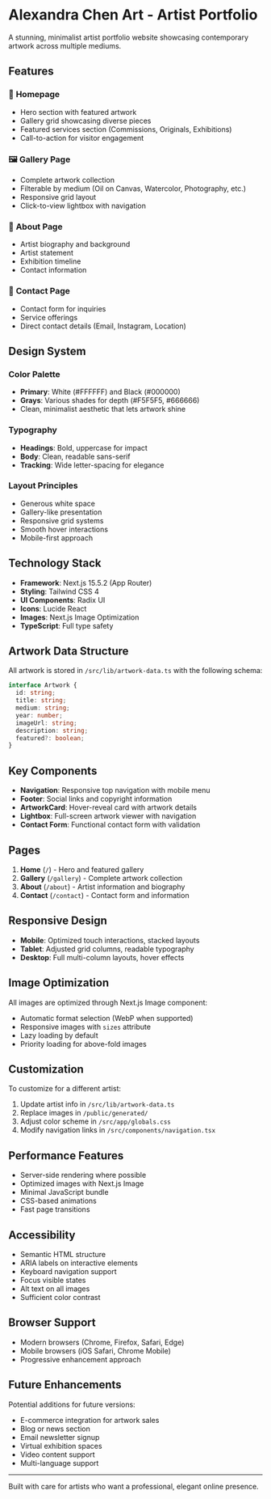 # Alexandra Chen Art - Artist Portfolio

A stunning, minimalist artist portfolio website showcasing contemporary artwork across multiple mediums.

## Features

### 🎨 **Homepage**
- Hero section with featured artwork
- Gallery grid showcasing diverse pieces
- Featured services section (Commissions, Originals, Exhibitions)
- Call-to-action for visitor engagement

### 🖼️ **Gallery Page**
- Complete artwork collection
- Filterable by medium (Oil on Canvas, Watercolor, Photography, etc.)
- Responsive grid layout
- Click-to-view lightbox with navigation

### 👤 **About Page**
- Artist biography and background
- Artist statement
- Exhibition timeline
- Contact information

### 📧 **Contact Page**
- Contact form for inquiries
- Service offerings
- Direct contact details (Email, Instagram, Location)

## Design System

### Color Palette
- **Primary**: White (#FFFFFF) and Black (#000000)
- **Grays**: Various shades for depth (#F5F5F5, #666666)
- Clean, minimalist aesthetic that lets artwork shine

### Typography
- **Headings**: Bold, uppercase for impact
- **Body**: Clean, readable sans-serif
- **Tracking**: Wide letter-spacing for elegance

### Layout Principles
- Generous white space
- Gallery-like presentation
- Responsive grid systems
- Smooth hover interactions
- Mobile-first approach

## Technology Stack

- **Framework**: Next.js 15.5.2 (App Router)
- **Styling**: Tailwind CSS 4
- **UI Components**: Radix UI
- **Icons**: Lucide React
- **Images**: Next.js Image Optimization
- **TypeScript**: Full type safety

## Artwork Data Structure

All artwork is stored in `/src/lib/artwork-data.ts` with the following schema:

```typescript
interface Artwork {
  id: string;
  title: string;
  medium: string;
  year: number;
  imageUrl: string;
  description: string;
  featured?: boolean;
}
```

## Key Components

- **Navigation**: Responsive top navigation with mobile menu
- **Footer**: Social links and copyright information
- **ArtworkCard**: Hover-reveal card with artwork details
- **Lightbox**: Full-screen artwork viewer with navigation
- **Contact Form**: Functional contact form with validation

## Pages

1. **Home** (`/`) - Hero and featured gallery
2. **Gallery** (`/gallery`) - Complete artwork collection
3. **About** (`/about`) - Artist information and biography
4. **Contact** (`/contact`) - Contact form and information

## Responsive Design

- **Mobile**: Optimized touch interactions, stacked layouts
- **Tablet**: Adjusted grid columns, readable typography
- **Desktop**: Full multi-column layouts, hover effects

## Image Optimization

All images are optimized through Next.js Image component:
- Automatic format selection (WebP when supported)
- Responsive images with `sizes` attribute
- Lazy loading by default
- Priority loading for above-fold images

## Customization

To customize for a different artist:

1. Update artist info in `/src/lib/artwork-data.ts`
2. Replace images in `/public/generated/`
3. Adjust color scheme in `/src/app/globals.css`
4. Modify navigation links in `/src/components/navigation.tsx`

## Performance Features

- Server-side rendering where possible
- Optimized images with Next.js Image
- Minimal JavaScript bundle
- CSS-based animations
- Fast page transitions

## Accessibility

- Semantic HTML structure
- ARIA labels on interactive elements
- Keyboard navigation support
- Focus visible states
- Alt text on all images
- Sufficient color contrast

## Browser Support

- Modern browsers (Chrome, Firefox, Safari, Edge)
- Mobile browsers (iOS Safari, Chrome Mobile)
- Progressive enhancement approach

## Future Enhancements

Potential additions for future versions:
- E-commerce integration for artwork sales
- Blog or news section
- Email newsletter signup
- Virtual exhibition spaces
- Video content support
- Multi-language support

---

Built with care for artists who want a professional, elegant online presence.
